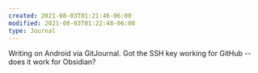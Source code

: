 ```yaml
---
created: 2021-08-03T01:21:46-06:00
modified: 2021-08-03T01:22:48-06:00
type: Journal
---
```


Writing on Android via GitJournal. Got the SSH key working for GitHub -- does it work for Obsidian?

